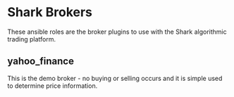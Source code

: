# Shark Brokers

These ansible roles are the broker plugins to use with the Shark algorithmic trading platform. 

## yahoo_finance

This is the demo broker - no buying or selling occurs and it is simple used to determine price information.

